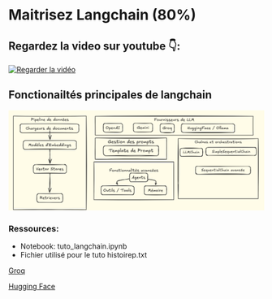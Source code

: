 # Maitrisez Langchain (80%)

## Regardez la video sur youtube 👇:

[![Regarder la vidéo](https://img.youtube.com/vi/adG_oWEzyjc/0.jpg)](https://youtu.be/adG_oWEzyjc)


## Fonctionailtés principales de langchain 
![Texte alternatif](images/langchain_fonctionalites.png)


### Ressources:

- Notebook: tuto_langchain.ipynb
- Fichier utilisé pour le tuto histoirep.txt
  
 [Groq](https://groq.com)

[Hugging Face](https://huggingface.com)


